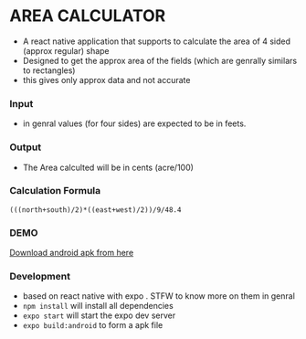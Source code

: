 # AREA CALCULATOR
- A react native application that supports to calculate the area of 4 sided (approx regular) shape 
- Designed to get the approx area of the fields (which are genrally similars to rectangles)
- this gives only approx data and not accurate

### Input
- in genral values (for four sides) are expected to be in feets.

### Output
- The Area calculted will be in cents (acre/100)

### Calculation Formula

```
(((north+south)/2)*((east+west)/2))/9/48.4
```


### DEMO
[Download android apk from here](https://github.com/sharshach/area-calculator/releases/download/1/AreaCalculator-4fb019726a9d4fde87cb0bd01e7b33c4-signed.apk)

### Development
- based on react native with expo . STFW to know more on them
in genral
- ```npm install``` will install all dependencies
- ```expo start``` will start the expo dev server
- ```expo build:android``` to form a apk file
